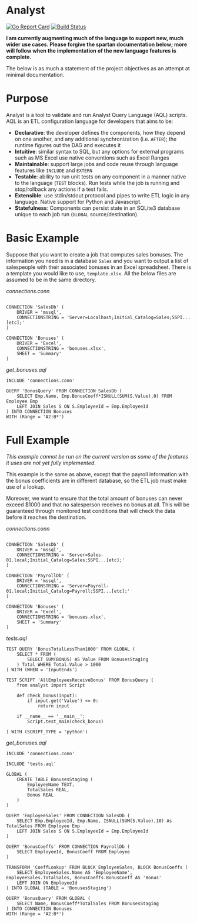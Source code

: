 # Analyst

[![Go Report Card](http://goreportcard.com/badge/github.com/michaelbironneau/analyst)](https://goreportcard.com/report/github.com/michaelbironneau/analyst)
[![Build Status](https://travis-ci.org/michaelbironneau/analyst.svg?branch=master)](https://travis-ci.org/michaelbironneau/analyst/)

**I am currently augmenting much of the language to support new, much wider use cases. Please forgive the spartan documentation below; more will follow when the implementation of the new language features is complete.**

The below is as much a statement of the project objectives as an attempt at minimal documentation.

# Purpose

Analyst is a tool to validate and run Analyst Query Language (AQL) scripts. AQL is an ETL configuration language for developers that aims to be:
* **Declarative**: the developer defines the components, how they depend on one another, and any additional synchronization (i.e. `AFTER`); the runtime figures out the DAG and executes it
* **Intuitive**: similar syntax to SQL, but any options for external programs such as MS Excel use native conventions such as Excel Ranges
* **Maintainable**: support large jobs and code reuse through language features like `INCLUDE` and `EXTERN`
* **Testable**: ability to run unit tests on any component in a manner native to the language (`TEST` blocks). Run tests while the job is running and stop/rollback any actions if a test fails.
* **Extensible**: use stdin/stdout protocol and pipes to write ETL logic in any language. Native support for Python and Javascript.
* **Statefulness**: Components can persist state in an SQLite3 database unique to each job run (`GLOBAL` source/destination).

# Basic Example

Suppose that you want to create a job that computes sales bonuses. The information you need is in a database `Sales` and you want to output a list of salespeople with their associated bonuses in an Excel spreadsheet. There is a template you would like to use, `template.xlsx`. All the below files are assumed to be in the same directory.

*connections.conn*

```

CONNECTION 'SalesDb' (
	DRIVER = 'mssql',
    CONNECTIONSTRING = 'Server=Localhost;Initial_Catalog=Sales;SSPI...[etc];'
)

CONNECTION 'Bonuses' (
	DRIVER = 'Excel',
    CONNECTIONSTRING = 'bonuses.xlsx',
    SHEET = 'Summary'
)
```


*get_bonuses.aql*

```
INCLUDE 'connections.conn'

QUERY 'BonusQuery' FROM CONNECTION SalesDb (
	SELECT Emp.Name, Emp.BonusCoeff*ISNULL(SUM(S.Value),0) FROM Employee Emp
    LEFT JOIN Sales S ON S.EmployeeId = Emp.EmployeeId
) INTO CONNECTION Bonuses
WITH (Range = 'A2:B*')
```

# Full Example

*This example cannot be run on the current version as some of the features it uses are not yet fully implemented*.

This example is the same as above, except that the payroll information with the bonus coefficients are in different database, so the ETL job must make use of a lookup.

Moreover, we want to ensure that the total amount of bonuses can never exceed $1000 and that no salesperson receives no bonus at all. This will be guaranteed through monitored test conditions that will check the data before it reaches the destination.

*connections.conn*

```

CONNECTION 'SalesDb' (
	DRIVER = 'mssql',
    CONNECTIONSTRING = 'Server=Sales-01.local;Initial_Catalog=Sales;SSPI...[etc];'
)

CONNECTION 'PayrollDb' (
	DRIVER = 'mssql',
    CONNECTIONSTRING = 'Server=Payroll-01.local;Initial_Catalog=Payroll;SSPI...[etc];'
)

CONNECTION 'Bonuses' (
	DRIVER = 'Excel',
    CONNECTIONSTRING = 'bonuses.xlsx',
    SHEET = 'Summary'
)
```

*tests.aql*

```
TEST QUERY 'BonusTotalLessThan1000' FROM GLOBAL (
	SELECT * FROM (
		SELECT SUM(BONUS) AS Value FROM BonusesStaging
    ) Total WHERE Total.Value > 1000
) WITH (WHEN = 'InputEnds')

TEST SCRIPT 'AllEmployeesReceiveBonus' FROM BonusQuery (
	from analyst import Script
    
    def check_bonus(input):
    	if input.get('Value') <= 0:
        	return input
    
    if __name__ == '__main__':
	    Script.test_main(check_bonus)
    
) WITH (SCRIPT_TYPE = 'python')

```

*get_bonuses.aql*

```
INCLUDE 'connections.conn'

INCLUDE 'tests.aql'

GLOBAL (
	CREATE TABLE BonusesStaging (
    	EmployeeName TEXT,
        TotalSales REAL,
        Bonus REAL
    )
)

QUERY 'EmployeeSales' FROM CONNECTION SalesDb (
	SELECT Emp.EmployeeId, Emp.Name, ISNULL(SUM(S.Value),10) As TotalSales FROM Employee Emp
    LEFT JOIN Sales S ON S.EmployeeId = Emp.EmployeeId
)

QUERY 'BonusCoeffs' FROM CONNECTION PayrollDb (
	SELECT EmployeeId, BonusCoeff FROM Employee
)

TRANSFORM 'CoeffLookup' FROM BLOCK EmployeeSales, BLOCK BonusCoeffs (
	SELECT EmployeeSales.Name AS 'EmployeeName', EmployeeSales.TotalSales, BonusCoeffs.BonusCoeff AS 'Bonus'
	LEFT JOIN ON EmployeeId
) INTO GLOBAL (TABLE = 'BonusesStaging')

QUERY 'BonusQuery' FROM GLOBAL (
	SELECT Name, BonusCoeff*TotalSales FROM BonusesStaging
) INTO CONNECTION Bonuses
WITH (Range = 'A2:B*')
```
